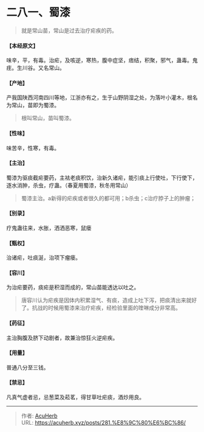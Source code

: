 # 二八一、蜀漆


> 就是常山苗，常山是过去治疗疟疾的药。

#### 【本经原文】
味辛，平，有毒。治疟，及咳逆，寒热，腹中症坚，痞结，积聚，邪气，蛊毒。鬼疰。生川谷。又名常山。
#### 【产地】
产我国陕西河南四川等地，江浙亦有之，生于山野阴湿之处，为落叶小灌木，根名为常山，苗即为蜀漆。

> 根叫常山，苗叫蜀漆。

#### 【性味】
味苦辛，性寒，有毒。
#### 【主治】
蜀漆为驱痰截疟要药，主袪老痰积饮，治新久诸疟，能引痰上行使吐，下行使下，逐水消肿，杀虫，疗蛊。（春夏用蜀漆，秋冬用常山）

> 蜀漆主治。a新得的疟疾或者很久的都可用；‍‍‍‍b杀虫；c治疗脖子上的肿瘤；

#### 【别录】
疗鬼蛊往来，水胀，洒洒恶寒，鼠瘘
#### 【甄权】
治诸疟，吐痰涎，治项下瘤瘘。
#### 【容川】
为治疟要药，痰疟是积湿而成的，常山苗能透达以吐之。

> 唐容川认为疟疾是因体内积累湿气、有痰，造成上吐下泻，把痰清出来就好了。抗战的时候用蜀漆来治疗疟疾，经检验里面的喹啉成分非常高。

#### 【药征】
主治胸腹及脐下动剧者，故兼治惊狂火逆疟疾。
#### 【用量】
普通八分至三钱。
#### 【禁忌】
凡真气虚者忌，忌葱菜及菘茗，得甘草吐疟痰，酒炒用良。

---

> 作者: [AcuHerb](https://acuherb.xyz)  
> URL: https://acuherb.xyz/posts/281.%E8%9C%80%E6%BC%86/  

